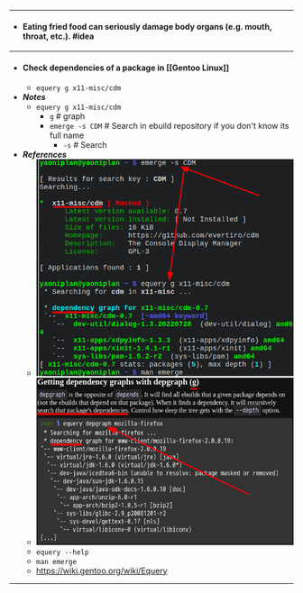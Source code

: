 - ---
- #### Eating fried food can seriously damage body organs (e.g. mouth, throat, etc.). #idea
- ---
- #### Check dependencies of a package in [[Gentoo Linux]]
    - `equery g x11-misc/cdm`
- ***Notes***
    - `equery g x11-misc/cdm`
        - `g` # graph
        - `emerge -s CDM` # Search in ebuild repository if you don't know its full name
             - `-s` # Search
- ***References***
    - ![2022-12-31_09-59.png](../assets/2022-12-31_09-59_1672451978986_0.png)
    - ![2022-12-31_10-07.png](../assets/2022-12-31_10-07_1672452436735_0.png)
    - `equery --help`
    - `man emerge`
    - https://wiki.gentoo.org/wiki/Equery
- ---

